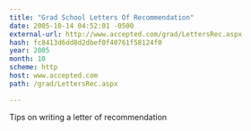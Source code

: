 ```yaml
---
title: "Grad School Letters Of Recommendation"
date: 2005-10-14 04:52:01 -0500
external-url: http://www.accepted.com/grad/LettersRec.aspx
hash: fc8413d6dd8d2dbef0f40761f58124f0
year: 2005
month: 10
scheme: http
host: www.accepted.com
path: /grad/LettersRec.aspx

---
```


Tips on writing a letter of recommendation
